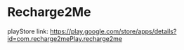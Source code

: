 # Recharge2Me
playStore link: https://play.google.com/store/apps/details?id=com.recharge2mePlay.recharge2me
